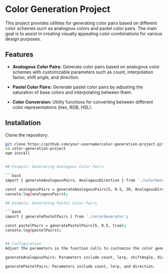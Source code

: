 # Color Generation Project

This project provides utilities for generating color pairs based on different color schemes such as analogous colors and pastel color pairs. The main goal is to assist in creating visually appealing color combinations for various design purposes.

## Features

- **Analogous Color Pairs:** Generate color pairs based on analogous color schemes with customizable parameters such as count, interpolation factor, shift angle, and direction.

- **Pastel Color Pairs:** Generate pastel color pairs by adjusting the saturation of base colors and interpolating between them.

- **Color Conversion:** Utility functions for converting between different color representations (hex, RGB, HSL).

## Installation

Clone the repository:

```bash
git clone https://github.com/your-username/color-generation-project.git
cd color-generation-project
npm install


## Example: Generating Analogous Color Pairs

```bash
import { generateAnalogousPairs, AnalogousDirection } from './colorGenerator';

const analogousPairs = generateAnalogousPairs(5, 0.5, 30, AnalogousDirection.Clockwise, '#3498db', '#e74c3c');
console.log(analogousPairs);

## Example: Generating Pastel Color Pairs

```bash
import { generatePastelPairs } from './colorGenerator';

const pastelPairs = generatePastelPairs(5, 0.5, true);
console.log(pastelPairs);


## Configuration
Adjust the parameters in the function calls to customize the color generation process according to your needs.

generateAnalogousPairs: Parameters include count, lerp, shiftAngle, direction, baseColor1, and baseColor2.

generatePastelPairs: Parameters include count, lerp, and direction.
